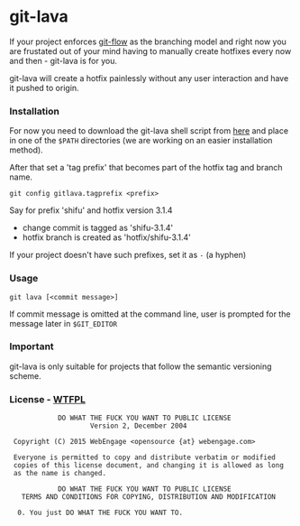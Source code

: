 # git-lava

If your project enforces [git-flow](https://github.com/nvie/gitflow) as the branching model and right now you are frustated out of your mind having to manually create hotfixes every now and then - git-lava is for you.

git-lava will create a hotfix painlessly without any user interaction and have it pushed to origin.

### Installation
For now you need to download the git-lava shell script from [here](https://raw.githubusercontent.com/WebEngage/git-lava/master/git-lava) and place in one of the `$PATH` directories (we are working on an easier installation method).

After that set a 'tag prefix' that becomes part of the hotfix tag and branch name.

```git config gitlava.tagprefix <prefix>```

Say for prefix 'shifu' and hotfix version 3.1.4
  - change commit is tagged as 'shifu-3.1.4'
  - hotfix branch is created as 'hotfix/shifu-3.1.4'

If your project doesn't have such prefixes, set it as `-` (a hyphen)
### Usage
```git lava [<commit message>]```

If commit message is omitted at the command line, user is prompted for the message later in `$GIT_EDITOR`

### Important
git-lava is only suitable for projects that follow the semantic versioning scheme.

### License - [WTFPL](http://www.wtfpl.net/)
```
            DO WHAT THE FUCK YOU WANT TO PUBLIC LICENSE
                    Version 2, December 2004

 Copyright (C) 2015 WebEngage <opensource {at} webengage.com>

 Everyone is permitted to copy and distribute verbatim or modified
 copies of this license document, and changing it is allowed as long
 as the name is changed.

            DO WHAT THE FUCK YOU WANT TO PUBLIC LICENSE
   TERMS AND CONDITIONS FOR COPYING, DISTRIBUTION AND MODIFICATION

  0. You just DO WHAT THE FUCK YOU WANT TO.
```
